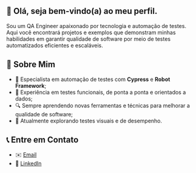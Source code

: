 ## 👋 Olá, seja bem-vindo(a) ao meu perfil.
Sou um QA Engineer apaixonado por tecnologia e automação de testes. Aqui você encontrará projetos e exemplos que demonstram minhas habilidades em garantir qualidade de software por meio de testes automatizados eficientes e escaláveis.

## 🚀 Sobre Mim
* 🎯 Especialista em automação de testes com **Cypress** e **Robot Framework**;
* 🧩 Experiência em testes funcionais, de ponta a ponta e orientados a dados;
* 🔍 Sempre aprendendo novas ferramentas e técnicas para melhorar a qualidade de software;
* 🌱 Atualmente explorando testes visuais e de desempenho.

## 📞 Entre em Contato
* ✉️ [Email](lucas0206@gmail.com)
* 💼 [LinkedIn](https://www.linkedin.com/in/lucasrocha0206/)
